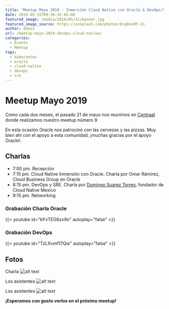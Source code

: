 ```yaml
---
title: "Meetup Mayo 2019 - Inmersión Cloud Native con Oracle & DevOps/SRE"
date: 2019-05-31T09:36:35-05:00
featured_image: /media/2019/05/31/banner.jpg
featured_image_source: https://unsplash.com/photos/Esq0ovRY-Zs
author: domix
url: /meetup-mayo-2019-devops-cloud-native/
categories:
  - Evento
  - Meetup
tags:
  - kubernetes
  - oracle
  - cloud-native
  - devops
  - sre
---
```


# Meetup Mayo 2019

Como cada dos meses, el pasado 21 de mauo nos reunimos en [Centraal][01] donde realizamos nuestro meetup número 9

En esta ocasión Oracle nos patrocinó con las cervezas y las pizzas. Muy bien ahí con el apoyo a esta comunidad, ¡muchas gracias por el apoyo Oracle!.


## Charlas

* 7:00 pm. Recepción
* 7:15 pm. Cloud Native Inmersión con Oracle. Charla por Omar Rámirez, Cloud Business Group en Oracle
* 8:15 pm. DevOps y SRE. Charla por [Domingo Suarez Torres][02], fundador de Cloud Native Mexico
* 9:15 pm. Networking


<!--
### Material de la charla


#### Presentación

De puede descargar el material desde [este repositorio en GitHub.][03]
-->

### Grabación Charla Oracle

{{< youtube id="bYvTEG8zx9o" autoplay="false" >}}

### Grabación DevOps

{{< youtube id="TzLXvmf17Qw" autoplay="false" >}}

## Fotos

Charla
![alt text][05]

Los asistentes
![alt text][04]

Los asistentes
![alt text][06]




**¡Esperamos con gusto verlos en el próximo meetup!**

[01]: http://centraal.com/
[02]: https://twitter.com/domix "Domingo Suarez en Twitter"
[03]: https://github.com/Angelorum/chaosEngineeringTalk
[04]: /media/2019/05/31/01.png "Charla"
[05]: /media/2019/05/31/02.png "Charla"
[06]: /media/2019/05/31/03.png "Charla"


